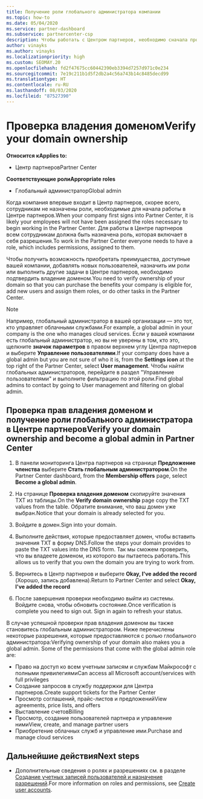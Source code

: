 ```yaml
---
title: Получение роли глобального администратора компании
ms.topic: how-to
ms.date: 05/04/2020
ms.service: partner-dashboard
ms.subservice: partnercenter-csp
description: Чтобы работать с Центром партнеров, необходимо сначала проверить принадлежность вашего домена. Узнайте, как это сделать и как стать глобальным администратором, который может добавлять пользователей.
author: vinayks
ms.author: vinayks
ms.localizationpriority: high
ms.custom: SEOMAY.20
ms.openlocfilehash: fd2f47675cc60442390eb3394d7257d971c0e234
ms.sourcegitcommit: 7e19c211b1d5f2db2a4c56a743b14c8485decd99
ms.translationtype: HT
ms.contentlocale: ru-RU
ms.lasthandoff: 08/03/2020
ms.locfileid: "87527390"
---
```

# <a name="verify-your-domain-ownership"></a><span data-ttu-id="0f727-104">Проверка владения доменом</span><span class="sxs-lookup"><span data-stu-id="0f727-104">Verify your domain ownership</span></span>

<span data-ttu-id="0f727-105">**Относится к**</span><span class="sxs-lookup"><span data-stu-id="0f727-105">**Applies to:**</span></span>

- <span data-ttu-id="0f727-106">Центр партнеров</span><span class="sxs-lookup"><span data-stu-id="0f727-106">Partner Center</span></span>

<span data-ttu-id="0f727-107">**Соответствующие роли**</span><span class="sxs-lookup"><span data-stu-id="0f727-107">**Appropriate roles**</span></span>

- <span data-ttu-id="0f727-108">Глобальный администратор</span><span class="sxs-lookup"><span data-stu-id="0f727-108">Global admin</span></span>

<span data-ttu-id="0f727-109">Когда компания впервые входит в Центр партнеров, скорее всего, сотрудникам не назначены роли, необходимые для начала работы в Центре партнеров.</span><span class="sxs-lookup"><span data-stu-id="0f727-109">When your company first signs into Partner Center, it is likely your employees will not have been assigned the roles necessary to begin working in the Partner Center.</span></span> <span data-ttu-id="0f727-110">Для работы в Центре партнеров всем сотрудникам должна быть назначена роль, которая включает в себя разрешения.</span><span class="sxs-lookup"><span data-stu-id="0f727-110">To work in the Partner Center everyone needs to have a role, which includes permissions, assigned to them.</span></span>  

<span data-ttu-id="0f727-111">Чтобы получить возможность приобретать преимущества, доступные вашей компании, добавлять новых пользователей, назначить им роли или выполнить другие задачи в Центре партнеров, необходимо подтвердить владение доменом.</span><span class="sxs-lookup"><span data-stu-id="0f727-111">You need to verify ownership of your domain so that you can purchase the benefits your company is eligible for, add new users and assign them roles, or do other tasks in the Partner Center.</span></span>

>[!Note]
><span data-ttu-id="0f727-112">Например, глобальный администратор в вашей организации — это тот, кто управляет облачными службами.</span><span class="sxs-lookup"><span data-stu-id="0f727-112">For example, a global admin in your company is the one who manages cloud services.</span></span> <span data-ttu-id="0f727-113">Если у вашей компании есть глобальный администратор, но вы не уверены в том, кто это, щелкните **значок параметров** в правом верхнем углу Центра партнеров и выберите **Управление пользователями**.</span><span class="sxs-lookup"><span data-stu-id="0f727-113">If your company does have a global admin but you are not sure of who it is, from the **Settings icon** at the top right of the Partner Center, select **User management**.</span></span> <span data-ttu-id="0f727-114">Чтобы найти глобальных администраторов, перейдите в раздел "Управление пользователями" и выполните фильтрацию по этой роли.</span><span class="sxs-lookup"><span data-stu-id="0f727-114">Find global admins to contact by going to User management and filtering on global admin.</span></span>

## <a name="verify-your-domain-ownership-and-become-a-global-admin-in-partner-center"></a><span data-ttu-id="0f727-115">Проверка прав владения доменом и получение роли глобального администратора в Центре партнеров</span><span class="sxs-lookup"><span data-stu-id="0f727-115">Verify your domain ownership and become a global admin in Partner Center</span></span>

1. <span data-ttu-id="0f727-116">В панели мониторинга Центра партнеров на странице **Предложение членства** выберите **Стать глобальным администратором**.</span><span class="sxs-lookup"><span data-stu-id="0f727-116">On the Partner Center dashboard, from the **Membership offers** page, select **Become a global admin**.</span></span> 

2. <span data-ttu-id="0f727-117">На странице **Проверка владения доменом** скопируйте значения TXT из таблицы.</span><span class="sxs-lookup"><span data-stu-id="0f727-117">On the **Verify domain ownership** page copy the TXT values from the table.</span></span> <span data-ttu-id="0f727-118">Обратите внимание, что ваш домен уже выбран.</span><span class="sxs-lookup"><span data-stu-id="0f727-118">Notice that your domain is already selected for you.</span></span>

3. <span data-ttu-id="0f727-119">Войдите в домен.</span><span class="sxs-lookup"><span data-stu-id="0f727-119">Sign into your domain.</span></span> 

4. <span data-ttu-id="0f727-120">Выполните действия, которые предоставляет домен, чтобы вставить значения TXT в форму DNS.</span><span class="sxs-lookup"><span data-stu-id="0f727-120">Follow the steps your domain provides to paste the TXT values into the DNS form.</span></span>  <span data-ttu-id="0f727-121">Так мы сможем проверить, что вы владеете доменом, из которого вы пытаетесь работать.</span><span class="sxs-lookup"><span data-stu-id="0f727-121">This allows us to verify that you own the domain you are trying to work from.</span></span>

5. <span data-ttu-id="0f727-122">Вернитесь в Центр партнеров и выберите **Okay, I've added the record** (Хорошо, запись добавлена).</span><span class="sxs-lookup"><span data-stu-id="0f727-122">Return to Partner Center and select **Okay, I've added the record**</span></span>

6. <span data-ttu-id="0f727-123">После завершения проверки необходимо выйти из системы. Войдите снова, чтобы обновить состояние.</span><span class="sxs-lookup"><span data-stu-id="0f727-123">Once verification is complete you need to sign out. Sign in again to refresh your status.</span></span> 

<span data-ttu-id="0f727-124">В случае успешной проверки прав владения доменом вы также становитесь глобальным администратором. Ниже перечислены некоторые разрешения, которые предоставляются с ролью глобального администратора:</span><span class="sxs-lookup"><span data-stu-id="0f727-124">Verifying ownership of your domain also makes you a global admin. Some of the permissions that come with the global admin role are:</span></span>

- <span data-ttu-id="0f727-125">Право на доступ ко всем учетным записям и службам Майкрософт с полными привилегиями</span><span class="sxs-lookup"><span data-stu-id="0f727-125">Can access all Microsoft account/services with full privileges</span></span> 
- <span data-ttu-id="0f727-126">Создание запросов в службу поддержки для Центра партнеров.</span><span class="sxs-lookup"><span data-stu-id="0f727-126">Create support tickets for the Partner Center</span></span>
- <span data-ttu-id="0f727-127">Просмотр соглашений, прайс-листов и предложений</span><span class="sxs-lookup"><span data-stu-id="0f727-127">View agreements, price lists, and offers</span></span>
- <span data-ttu-id="0f727-128">Выставление счетов</span><span class="sxs-lookup"><span data-stu-id="0f727-128">Billing</span></span>
- <span data-ttu-id="0f727-129">Просмотр, создание пользователей партнера и управление ними</span><span class="sxs-lookup"><span data-stu-id="0f727-129">View, create, and manage partner users</span></span>
- <span data-ttu-id="0f727-130">Приобретение облачных служб и управление ими.</span><span class="sxs-lookup"><span data-stu-id="0f727-130">Purchase and manage cloud services</span></span>

## <a name="next-steps"></a><span data-ttu-id="0f727-131">Дальнейшие действия</span><span class="sxs-lookup"><span data-stu-id="0f727-131">Next steps</span></span>

- <span data-ttu-id="0f727-132">Дополнительные сведения о ролях и разрешениях см. в разделе [Создание учетных записей пользователей и назначение разрешений](create-user-accounts-and-set-permissions.md).</span><span class="sxs-lookup"><span data-stu-id="0f727-132">For more information on roles and permissions, see [Create user accounts](create-user-accounts-and-set-permissions.md).</span></span> 